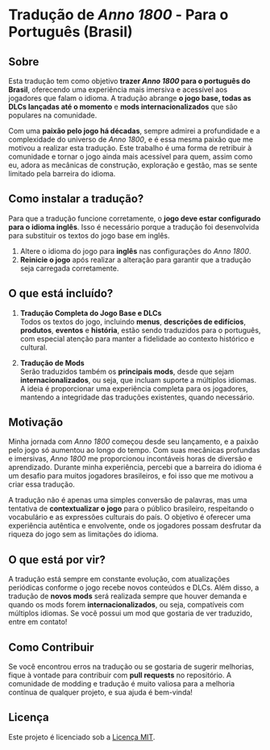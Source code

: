 # Tradução de *Anno 1800* - Para o Português (Brasil)

## Sobre

Esta tradução tem como objetivo **trazer *Anno 1800* para o português do Brasil**, oferecendo uma experiência mais imersiva e acessível aos jogadores que falam o idioma. A tradução abrange **o jogo base, todas as DLCs lançadas até o momento** e **mods internacionalizados** que são populares na comunidade.

Com uma **paixão pelo jogo há décadas**, sempre admirei a profundidade e a complexidade do universo de *Anno 1800*, e é essa mesma paixão que me motivou a realizar esta tradução. Este trabalho é uma forma de retribuir à comunidade e tornar o jogo ainda mais acessível para quem, assim como eu, adora as mecânicas de construção, exploração e gestão, mas se sente limitado pela barreira do idioma.

## Como instalar a tradução?

Para que a tradução funcione corretamente, o **jogo deve estar configurado para o idioma inglês**. Isso é necessário porque a tradução foi desenvolvida para substituir os textos do jogo base em inglês.

1. Altere o idioma do jogo para **inglês** nas configurações do *Anno 1800*.
2. **Reinicie o jogo** após realizar a alteração para garantir que a tradução seja carregada corretamente.

## O que está incluído?

1. **Tradução Completa do Jogo Base e DLCs**  
   Todos os textos do jogo, incluindo **menus**, **descrições de edifícios**, **produtos**, **eventos** e **história**, estão sendo traduzidos para o português, com especial atenção para manter a fidelidade ao contexto histórico e cultural.

2. **Tradução de Mods**  
   Serão traduzidos também os **principais mods**, desde que sejam **internacionalizados**, ou seja, que incluam suporte a múltiplos idiomas. A ideia é proporcionar uma experiência completa para os jogadores, mantendo a integridade das traduções existentes, quando necessário.

## Motivação

Minha jornada com *Anno 1800* começou desde seu lançamento, e a paixão pelo jogo só aumentou ao longo do tempo. Com suas mecânicas profundas e imersivas, *Anno 1800* me proporcionou incontáveis horas de diversão e aprendizado. Durante minha experiência, percebi que a barreira do idioma é um desafio para muitos jogadores brasileiros, e foi isso que me motivou a criar essa tradução.

A tradução não é apenas uma simples conversão de palavras, mas uma tentativa de **contextualizar o jogo** para o público brasileiro, respeitando o vocabulário e as expressões culturais do país. O objetivo é oferecer uma experiência autêntica e envolvente, onde os jogadores possam desfrutar da riqueza do jogo sem as limitações do idioma.

## O que está por vir?

A tradução está sempre em constante evolução, com atualizações periódicas conforme o jogo recebe novos conteúdos e DLCs. Além disso, a tradução de **novos mods** será realizada sempre que houver demanda e quando os mods forem **internacionalizados**, ou seja, compatíveis com múltiplos idiomas. Se você possui um mod que gostaria de ver traduzido, entre em contato!

## Como Contribuir

Se você encontrou erros na tradução ou se gostaria de sugerir melhorias, fique à vontade para contribuir com **pull requests** no repositório. A comunidade de modding e tradução é muito valiosa para a melhoria contínua de qualquer projeto, e sua ajuda é bem-vinda!

## Licença

Este projeto é licenciado sob a [Licença MIT](https://opensource.org/licenses/MIT).